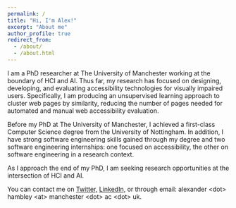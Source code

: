 ```yaml
---
permalink: /
title: "Hi, I'm Alex!"
excerpt: "About me"
author_profile: true
redirect_from: 
  - /about/
  - /about.html
---
```


I am a PhD researcher at The University of Manchester working at the boundary of HCI and AI. Thus far, my research has focused on designing, developing, and evaluating accessibility technologies for visually impaired users. Specifically, I am producing an unsupervised learning approach to cluster web pages by similarity, reducing the number of pages needed for automated and manual web accessibility evaluation. 

Before my PhD at The University of Manchester, I achieved a first-class Computer Science degree from the University of Nottingham. In addition, I have strong software engineering skills gained through my degree and two software engineering internships: one focused on accessibility, the other on software engineering in a research context.

As I approach the end of my PhD, I am seeking research opportunities at the intersection of HCI and AI.

You can contact me on <a href="https://twitter.com/alexhambley1" target="_blank">Twitter,</a> <a href="https://www.linkedin.com/in/alexanderhambley/" target="_blank">LinkedIn,</a> or through email: alexander &lt;dot&gt; hambley &lt;at&gt; manchester &lt;dot&gt; ac &lt;dot&gt; uk.